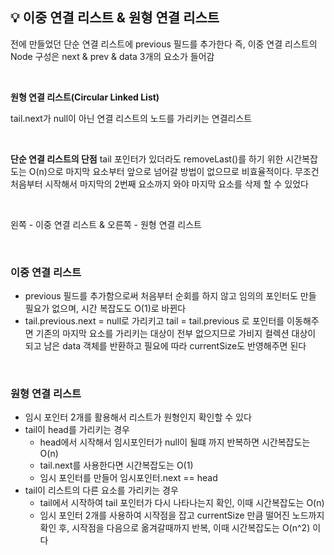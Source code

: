 ## **💡 이중 연결 리스트 & 원형 연결 리스트**

전에 만들었던 단순 연결 리스트에 previous 필드를 추가한다
즉, 이중 연결 리스트의 Node 구성은 next & prev & data 3개의 요소가 들어감

<br>

**원형 연결 리스트(Circular Linked List)**

tail.next가 null이 아닌 연결 리스트의 노드를 가리키는 연결리스트

<br>

**단순 연결 리스트의 단점**
tail 포인터가 있더라도 removeLast()를 하기 위한 시간복잡도는 O(n)으로
마지막 요소부터 앞으로 넘어갈 방법이 없으므로 비효율적이다.
무조건 처음부터 시작해서 마지막의 2번째 요소까지 와야 마지막 요소를 삭제 할 수 있었다

<br>

왼쪽 - 이중 연결 리스트 & 오른쪽 - 원형 연결 리스트

<br>

### **이중 연결 리스트**

- previous 필드를 추가함으로써 처음부터 순회를 하지 않고 임의의 포인터도 만들 필요가 없으며,
  시간 복잡도도 O(1)로 바뀐다
- tail.previous.next = null로 가리키고 tail = tail.previous 로 포인터를 이동해주면
  기존의 마지막 요소를 가리키는 대상이 전부 없으지므로 가비지 컬렉션 대상이 되고
  남은 data 객체를 반환하고 필요에 따라 currentSize도 반영해주면 된다

<br>

### **원형 연결 리스트**

- 임시 포인터 2개를 활용해서 리스트가 원형인지 확인할 수 있다
- tail이 head를 가리키는 경우 
  - head에서 시작해서 임시포인터가 null이 될떄 까지 반복하면 시간복잡도는 O(n)
  - tail.next를 사용한다면 시간복잡도는 O(1)
  - 임시 포인터를 만들어 임시포인터.next == head
- tail이 리스트의 다른 요소를 가리키는 경우
  - tail에서 시작하여 tail 포인터가 다시 나타나는지 확인, 이때 시간복잡도는 O(n)
  - 임시 포인터 2개를 사용하여 시작점을 잡고 currentSize 만큼 떨어진 노드까지 확인 후,
    시작점을 다음으로 옮겨갈때까지 반복, 이때 시간복잡도는 O(n^2) 이다